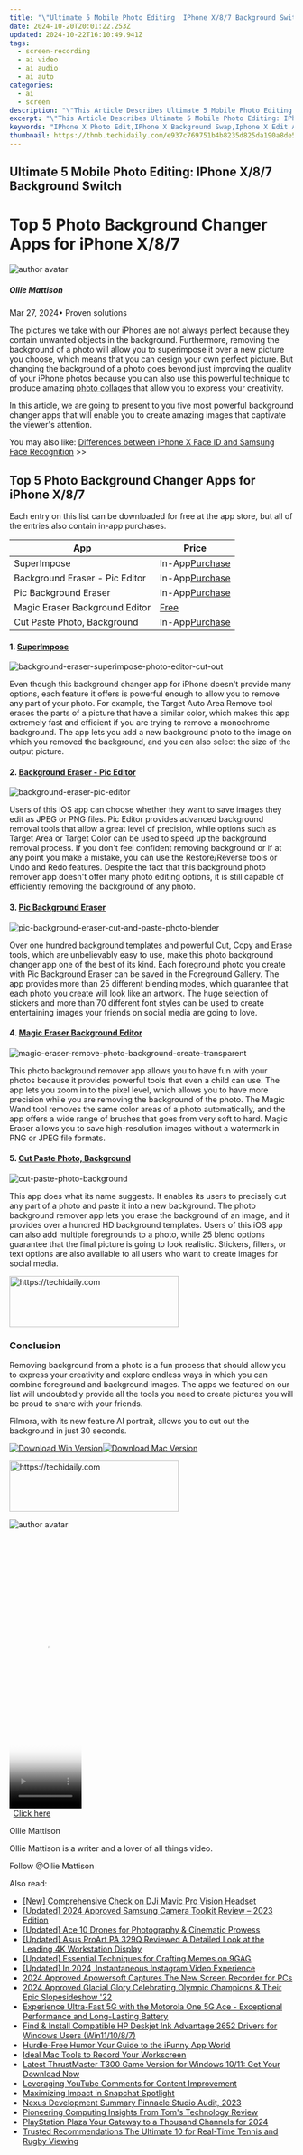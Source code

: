 ```yaml
---
title: "\"Ultimate 5 Mobile Photo Editing  IPhone X/8/7 Background Switch\""
date: 2024-10-20T20:01:22.253Z
updated: 2024-10-22T16:10:49.941Z
tags: 
  - screen-recording
  - ai video
  - ai audio
  - ai auto
categories: 
  - ai
  - screen
description: "\"This Article Describes Ultimate 5 Mobile Photo Editing: IPhone X/8/7 Background Switch\""
excerpt: "\"This Article Describes Ultimate 5 Mobile Photo Editing: IPhone X/8/7 Background Switch\""
keywords: "IPhone X Photo Edit,IPhone X Background Swap,Iphone X Edit Apps,XS Max Photo Change,XS Max Background Switch,IPhone 7 Photo Editing,IPhone 7 Background Switch"
thumbnail: https://thmb.techidaily.com/e937c769751b4b8235d825da190a8de514c18ce6c728b4bc630fa21c8db2efdc.jpg
---
```


## Ultimate 5 Mobile Photo Editing: IPhone X/8/7 Background Switch

# Top 5 Photo Background Changer Apps for iPhone X/8/7

![author avatar](https://images.wondershare.com/filmora/article-images/ollie-mattison.jpg)

##### Ollie Mattison

 Mar 27, 2024• Proven solutions

The pictures we take with our iPhones are not always perfect because they contain unwanted objects in the background. Furthermore, removing the background of a photo will allow you to superimpose it over a new picture you choose, which means that you can design your own perfect picture. But changing the background of a photo goes beyond just improving the quality of your iPhone photos because you can also use this powerful technique to produce amazing [photo collages](https://tools.techidaily.com/wondershare/filmora/download/) that allow you to express your creativity.

In this article, we are going to present to you five most powerful background changer apps that will enable you to create amazing images that captivate the viewer's attention.

You may also like: [Differences between iPhone X Face ID and Samsung Face Recognition](https://tools.techidaily.com/wondershare/filmora/download/) \>>

## Top 5 Photo Background Changer Apps for iPhone X/8/7

Each entry on this list can be downloaded for free at the app store, but all of the entries also contain in-app purchases.

| App                            | Price                                                                                                                  |
| ------------------------------ | ---------------------------------------------------------------------------------------------------------------------- |
| SuperImpose                    | In-App[Purchase](https://itunes.apple.com/us/app/background-eraser-superimpose-photo-editor-cut-out/id815072622?mt=8) |
| Background Eraser - Pic Editor | In-App[Purchase](https://itunes.apple.com/us/app/background-eraser-pic-editor/id947335568?mt=8)                       |
| Pic Background Eraser          | In-App[Purchase](https://itunes.apple.com/us/app/pic-background-eraser-cut-and-paste-photo-blender/id1237608771?mt=8) |
| Magic Eraser Background Editor | [Free](https://itunes.apple.com/us/app/magic-eraser-remove-photo-background-create-transparent/id989920057?mt=8)       |
| Cut Paste Photo, Background    | In-App[Purchase](https://itunes.apple.com/us/app/cut-paste-photo-background/id1192981123?mt=8)                        |

#### 1\. [SuperImpose](https://itunes.apple.com/us/app/background-eraser-superimpose-photo-editor-cut-out/id815072622?mt=8)

![background-eraser-superimpose-photo-editor-cut-out](https://images.wondershare.com/filmora/article-images/background-eraser-superimpose-photo-editor-cut-out.jpg)

Even though this background changer app for iPhone doesn't provide many options, each feature it offers is powerful enough to allow you to remove any part of your photo. For example, the Target Auto Area Remove tool erases the parts of a picture that have a similar color, which makes this app extremely fast and efficient if you are trying to remove a monochrome background. The app lets you add a new background photo to the image on which you removed the background, and you can also select the size of the output picture.

#### 2\. [Background Eraser - Pic Editor](https://itunes.apple.com/us/app/background-eraser-pic-editor/id947335568?mt=8)

![background-eraser-pic-editor](https://images.wondershare.com/filmora/article-images/background-eraser-pic-editor.jpg)

Users of this iOS app can choose whether they want to save images they edit as JPEG or PNG files. Pic Editor provides advanced background removal tools that allow a great level of precision, while options such as Target Area or Target Color can be used to speed up the background removal process. If you don't feel confident removing background or if at any point you make a mistake, you can use the Restore/Reverse tools or Undo and Redo features. Despite the fact that this background photo remover app doesn't offer many photo editing options, it is still capable of efficiently removing the background of any photo.

#### 3\. [Pic Background Eraser](https://itunes.apple.com/us/app/pic-background-eraser-cut-and-paste-photo-blender/id1237608771?mt=8)

![pic-background-eraser-cut-and-paste-photo-blender](https://images.wondershare.com/filmora/article-images/pic-background-eraser-cut-and-paste-photo-blender.jpg)

Over one hundred background templates and powerful Cut, Copy and Erase tools, which are unbelievably easy to use, make this photo background changer app one of the best of its kind. Each foreground photo you create with Pic Background Eraser can be saved in the Foreground Gallery. The app provides more than 25 different blending modes, which guarantee that each photo you create will look like an artwork. The huge selection of stickers and more than 70 different font styles can be used to create entertaining images your friends on social media are going to love.

#### 4\. [Magic Eraser Background Editor](https://itunes.apple.com/us/app/magic-eraser-remove-photo-background-create-transparent/id989920057?mt=8)

![magic-eraser-remove-photo-background-create-transparent](https://images.wondershare.com/filmora/article-images/magic-eraser-remove-photo-background-create-transparent.jpg)

This photo background remover app allows you to have fun with your photos because it provides powerful tools that even a child can use. The app lets you zoom in to the pixel level, which allows you to have more precision while you are removing the background of the photo. The Magic Wand tool removes the same color areas of a photo automatically, and the app offers a wide range of brushes that goes from very soft to hard. Magic Eraser allows you to save high-resolution images without a watermark in PNG or JPEG file formats.

#### 5\. [Cut Paste Photo, Background](https://itunes.apple.com/us/app/cut-paste-photo-background/id1192981123?mt=8)

![cut-paste-photo-background](https://images.wondershare.com/filmora/article-images/cut-paste-photo-background.jpg)

This app does what its name suggests. It enables its users to precisely cut any part of a photo and paste it into a new background. The photo background remover app lets you erase the background of an image, and it provides over a hundred HD background templates. Users of this iOS app can also add multiple foregrounds to a photo, while 25 blend options guarantee that the final picture is going to look realistic. Stickers, filters, or text options are also available to all users who want to create images for social media.

<!-- affiliate ads begin -->
<a href="https://aligracehair.sjv.io/c/5597632/1918698/19272" target="_top" id="1918698">
  <img src="//a.impactradius-go.com/display-ad/19272-1918698" border="0" alt="https://techidaily.com" width="300" height="90"/>
</a>
<img height="0" width="0" src="https://aligracehair.sjv.io/i/5597632/1918698/19272" style="position:absolute;visibility:hidden;" border="0" />
<!-- affiliate ads end -->

### Conclusion

Removing background from a photo is a fun process that should allow you to express your creativity and explore endless ways in which you can combine foreground and background images. The apps we featured on our list will undoubtedly provide all the tools you need to create pictures you will be proud to share with your friends.

Filmora, with its new feature AI portrait, allows you to cut out the background in just 30 seconds.

[![Download Win Version](https://images.wondershare.com/filmora/guide/download-btn-win.jpg)](https://tools.techidaily.com/wondershare/filmora/download/)[![Download Mac Version](https://images.wondershare.com/filmora/guide/download-btn-mac.jpg)](https://tools.techidaily.com/wondershare/filmora/download/)

<!-- affiliate ads begin -->
<a href="https://aligracehair.sjv.io/c/5597632/1948905/19272" target="_top" id="1948905">
  <img src="//a.impactradius-go.com/display-ad/19272-1948905" border="0" alt="https://techidaily.com" width="300" height="90"/>
</a>
<img height="0" width="0" src="https://aligracehair.sjv.io/i/5597632/1948905/19272" style="position:absolute;visibility:hidden;" border="0" />
<!-- affiliate ads end -->

![author avatar](https://images.wondershare.com/filmora/article-images/ollie-mattison.jpg)

<!-- affiliate ads begin -->
<span id="1993654">
					<video width="128" height="480" style="cursor:pointer"
           poster="//a.impactradius-go.com/display-clicktoplayimage/1993654.png"
           onclick="if(!this.playClicked){this.play();this.setAttribute('controls',true);this.playClicked=true;}">
	   <source src="//a.impactradius-go.com/display-ad/22993-1993654">
	   <img src="//a.impactradius-go.com/display-clicktoplayimage/1993654.png" style="border: none; height: 100%; width: 100%; object-fit: contain">
	</video>
	<div style="width:80px;text-align:center"><a href="javascript:window.open(decodeURIComponent('https%3A%2F%2Fhomestyler.sjv.io%2Fc%2F5597632%2F1993654%2F22993'), '_blank');void(0);">Click here</a></div>
</span>
<img height="0" width="0" src="https://imp.pxf.io/i/5597632/1993654/22993" style="position:absolute;visibility:hidden;" border="0" />
<!-- affiliate ads end -->

Ollie Mattison

Ollie Mattison is a writer and a lover of all things video.

Follow @Ollie Mattison

<ins class="adsbygoogle"
      style="display:block"
      data-ad-client="ca-pub-7571918770474297"
      data-ad-slot="8358498916"
      data-ad-format="auto"
      data-full-width-responsive="true"></ins>

<span class="atpl-alsoreadstyle">Also read:</span>
<div><ul>
<li><a href="https://extra-tips.techidaily.com/new-comprehensive-check-on-dji-mavic-pro-vision-headset/"><u>[New] Comprehensive Check on DJi Mavic Pro Vision Headset</u></a></li>
<li><a href="https://fox-helps.techidaily.com/updated-2024-approved-samsung-camera-toolkit-review-2023-edition/"><u>[Updated] 2024 Approved Samsung Camera Toolkit Review – 2023 Edition</u></a></li>
<li><a href="https://extra-tips.techidaily.com/updated-ace-10-drones-for-photography-and-cinematic-prowess/"><u>[Updated] Ace 10 Drones for Photography & Cinematic Prowess</u></a></li>
<li><a href="https://extra-tips.techidaily.com/updated-asus-proart-pa-329q-reviewed-a-detailed-look-at-the-leading-4k-workstation-display/"><u>[Updated] Asus ProArt PA 329Q Reviewed A Detailed Look at the Leading 4K Workstation Display</u></a></li>
<li><a href="https://fox-info.techidaily.com/updated-essential-techniques-for-crafting-memes-on-9gag/"><u>[Updated] Essential Techniques for Crafting Memes on 9GAG</u></a></li>
<li><a href="https://instagram-video-recordings.techidaily.com/updated-in-2024-instantaneous-instagram-video-experience/"><u>[Updated] In 2024, Instantaneous Instagram Video Experience</u></a></li>
<li><a href="https://video-screen-grab.techidaily.com/2024-approved-apowersoft-captures-the-new-screen-recorder-for-pcs/"><u>2024 Approved Apowersoft Captures The New Screen Recorder for PCs</u></a></li>
<li><a href="https://some-knowledge.techidaily.com/2024-approved-glacial-glory-celebrating-olympic-champions-and-their-epic-slopesideshow-22/"><u>2024 Approved Glacial Glory Celebrating Olympic Champions & Their Epic Slopesideshow '22</u></a></li>
<li><a href="https://buynow-info.techidaily.com/experience-ultra-fast-5g-with-the-motorola-one-5g-ace-exceptional-performance-and-long-lasting-battery/"><u>Experience Ultra-Fast 5G with the Motorola One 5G Ace - Exceptional Performance and Long-Lasting Battery</u></a></li>
<li><a href="https://win-dash.techidaily.com/find-and-install-compatible-hp-deskjet-ink-advantage-2652-drivers-for-windows-users-win111087/"><u>Find & Install Compatible HP Deskjet Ink Advantage 2652 Drivers for Windows Users (Win11/10/8/7)</u></a></li>
<li><a href="https://extra-tips.techidaily.com/hurdle-free-humor-your-guide-to-the-ifunny-app-world/"><u>Hurdle-Free Humor Your Guide to the iFunny App World</u></a></li>
<li><a href="https://screen-activity-recording.techidaily.com/ideal-mac-tools-to-record-your-workscreen/"><u>Ideal Mac Tools to Record Your Workscreen</u></a></li>
<li><a href="https://driver-download.techidaily.com/1722975555770-latest-thrustmaster-t300-game-version-for-windows-1011-get-your-download-now/"><u>Latest ThrustMaster T300 Game Version for Windows 10/11: Get Your Download Now</u></a></li>
<li><a href="https://extra-tips.techidaily.com/leveraging-youtube-comments-for-content-improvement/"><u>Leveraging YouTube Comments for Content Improvement</u></a></li>
<li><a href="https://extra-tips.techidaily.com/maximizing-impact-in-snapchat-spotlight/"><u>Maximizing Impact in Snapchat Spotlight</u></a></li>
<li><a href="https://extra-tips.techidaily.com/nexus-development-summary-pinnacle-studio-audit-2023/"><u>Nexus Development Summary Pinnacle Studio Audit, 2023</u></a></li>
<li><a href="https://extra-tips.techidaily.com/pioneering-computing-insights-from-toms-technology-review/"><u>Pioneering Computing Insights From Tom's Technology Review</u></a></li>
<li><a href="https://youtube-lab.techidaily.com/tation-plaza-your-gateway-to-a-thousand-channels-for-2024/"><u>PlayStation Plaza Your Gateway to a Thousand Channels for 2024</u></a></li>
<li><a href="https://extra-tips.techidaily.com/trusted-recommendations-the-ultimate-10-for-real-time-tennis-and-rugby-viewing/"><u>Trusted Recommendations The Ultimate 10 for Real-Time Tennis and Rugby Viewing</u></a></li>
</ul></div>


